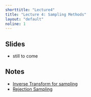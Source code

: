 ```yaml
---
shorttitle: "Lecture4"
title: "Lecture 4: Sampling Methods"
layout: "default"
noline: 1
---
```


## Slides

- still to come

## Notes

- [Inverse Transform for sampling](../wiki/inversetransform.html)
- [Rejection Sampling](../wiki/rejectionsampling.html)
